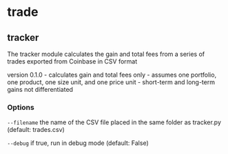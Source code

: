 # trade 

## tracker
The tracker module calculates the gain and total fees from a series of trades exported from Coinbase in CSV format

version 0.1.0 - calculates gain and total fees only - 
assumes one portfolio, one product, one size unit, and one price unit -
short-term and long-term gains not differentiated

### Options

`--filename` the name of the CSV file placed in the same folder as tracker.py
(default: trades.csv)
    
`--debug`
    if true, run in debug mode
    (default: False)

